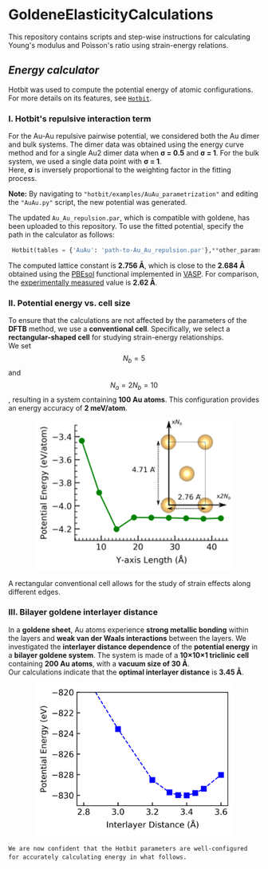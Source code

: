 # GoldeneElasticityCalculations
This repository contains scripts and step-wise instructions for calculating Young's modulus and Poisson's ratio using strain-energy relations.

## _Energy calculator_
Hotbit was used to compute the potential energy of atomic configurations. For more details on its features, see [`Hotbit`](https://github.com/pekkosk/hotbit).  

### I. Hotbit's repulsive interaction term
For the Au-Au repulsive pairwise potential, we considered both the Au dimer and bulk systems.
The dimer data was obtained using the energy curve method and for a single Au2 dimer data when **σ = 0.5** and **σ = 1**.
For the bulk system, we used a single data point with **σ = 1**.  
Here, **σ** is inversely proportional to the weighting factor in the fitting process.  

**Note:** By navigating to `"hotbit/examples/AuAu_parametrization"` and editing the `"AuAu.py"` script, the new potential was generated.

The updated `Au_Au_repulsion.par`, which is compatible with goldene, has been uploaded to this repository.
To use the fitted potential, specify the path in the calculator as follows:

```python
 Hotbit(tables = {'AuAu': 'path-to-Au_Au_repulsion.par'},**other_params)
```
The computed lattice constant is **2.756 &#197;**, which is close to the **2.684 &#197;** obtained using the [PBEsol](https://www.vasp.at/wiki/index.php/GGA) functional implemented in [VASP](https://www.vasp.at/).
For comparison, the [experimentally measured](https://www.nature.com/articles/s44160-024-00518-4) value is **2.62 &#197;**. 

### II. Potential energy vs. cell size
To ensure that the calculations are not affected by the parameters of the **DFTB** method, we use a **conventional cell**.
Specifically, we select a **rectangular-shaped cell** for studying strain-energy relationships.  
We set $$N_b = 5$$ and $$N_a = 2 N_b = 10$$, resulting in a system containing **100 Au atoms**.
This configuration provides an energy accuracy of **2 meV/atom**.

<p align="center">
  <img src="images/cellsize-energy-withunitcell.png" 
       alt="Cell Size vs. potential energy plot with a rectangular unit cell (top view)." 
       width="400">
</p>

A rectangular conventional cell allows for the study of strain effects along different edges.

### III. Bilayer goldene interlayer distance
In a **goldene sheet**, Au atoms experience **strong metallic bonding** within the layers and **weak van der Waals interactions** between the layers.
We investigated the **interlayer distance dependence** of the **potential energy** in a **bilayer goldene system**.
The system is made of a **10×10×1 triclinic cell** containing **200 Au atoms**, with a **vacuum size of 30 &#197;**.  
Our calculations indicate that the **optimal interlayer distance** is **3.45 &#197;**.  

<p align="center">
  <img src="images/distance-energy.png" 
       alt="Interlayer distance vs. potential energy." 
       width="400">
</p>

`We are now confident that the Hotbit parameters are well-configured for accurately calculating energy in what follows.`
